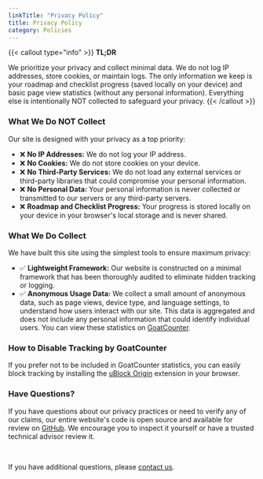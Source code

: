 ```yaml
---
linkTitle: "Privacy Policy"
title: Privacy Policy
category: Policies
---
```

{{< callout type="info" >}}
**TL;DR**

We prioritize your privacy and collect minimal data. We do not log IP addresses, store cookies, or maintain logs. The only information we keep is your roadmap and checklist progress (saved locally on your device) and basic page view statistics (without any personal information). Everything else is intentionally NOT collected to safeguard your privacy.
{{< /callout >}}

### What We Do NOT Collect  
Our site is designed with your privacy as a top priority:  
- ❌ **No IP Addresses:** We do not log your IP address.  
- ❌ **No Cookies:** We do not store cookies on your device.  
- ❌ **No Third-Party Services:** We do not load any external services or third-party libraries that could compromise your personal information.  
- ❌ **No Personal Data:** Your personal information is never collected or transmitted to our servers or any third-party servers.  
- ❌ **Roadmap and Checklist Progress:** Your progress is stored locally on your device in your browser's local storage and is never shared.  

### What We Do Collect
We have built this site using the simplest tools to ensure maximum privacy:
- ✅ **Lightweight Framework:** Our website is constructed on a minimal framework that has been thoroughly audited to eliminate hidden tracking or logging.  
- ✅ **Anonymous Usage Data:** We collect a small amount of anonymous data, such as page views, device type, and language settings, to understand how users interact with our site. This data is aggregated and does not include any personal information that could identify individual users. You can view these statistics on [GoatCounter](https://beginnerprivacy.goatcounter.com).

### How to Disable Tracking by GoatCounter
If you prefer not to be included in GoatCounter statistics, you can easily block tracking by installing the [uBlock Origin](https://ublockorigin.com/) extension in your browser.

### Have Questions?
If you have questions about our privacy practices or need to verify any of our claims, our entire website's code is open source and available for review on [GitHub](https://github.com/BeginnerPrivacy). We encourage you to inspect it yourself or have a trusted technical advisor review it.

<br>

If you have additional questions, please [contact us](../contact).